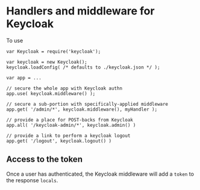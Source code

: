 # Handlers and middleware for Keycloak

To use

~~~~
var Keycloak = require('keycloak');

var keycloak = new Keycloak();
keycloak.loadConfig( /* defaults to ./keycloak.json */ );

var app = ... 

// secure the whole app with Keycloak authn
app.use( keycloak.middleware() );

// secure a sub-portion with specifically-applied middleware
app.get( '/admin/*', keycloak.middleware(), myHandler );

// provide a place for POST-backs from Keycloak
app.all( '/keycloak-admin/*', keycloak.admin() )

// provide a link to perform a keycloak logout
app.get( '/logout', keycloak.logout() )
~~~~

## Access to the token

Once a user has authenticated, the Keycloak middleware will
add a `token` to the response `locals`.

